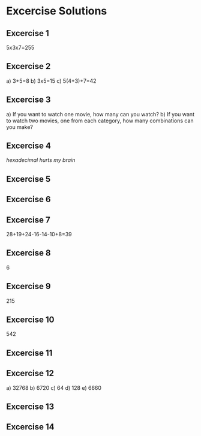 # Excercise Solutions

## Excercise 1
5x3x7=255

## Excercise 2
a) 3+5=8
b) 3x5=15
c) 5(4+3)+7=42

## Excercise 3
a) If you want to watch one movie, how many can you watch?
b) If you want to watch two movies, one from each category, how many combinations can you make?

## Excercise 4
*hexadecimal hurts my brain*

## Excercise 5


## Excercise 6

## Excercise 7
28+19+24-16-14-10+8=39

## Excercise 8
6

## Excercise 9
215

## Excercise 10
542

## Excercise 11


## Excercise 12
a) 32768
b) 6720
c) 64
d) 128
e) 6660

## Excercise 13


## Excercise 14


